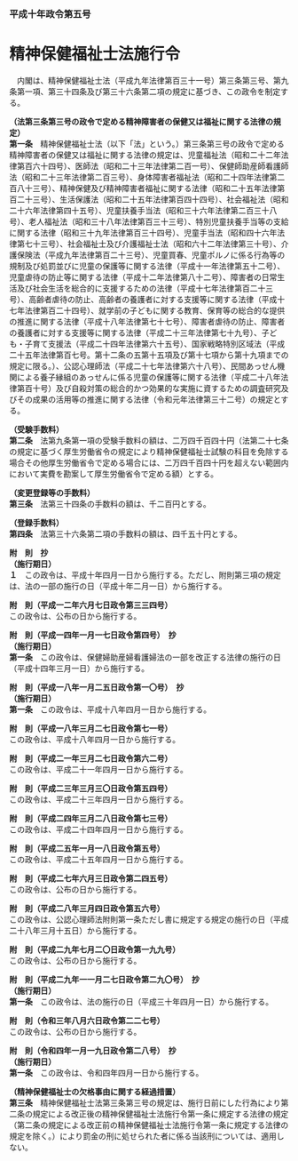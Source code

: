 ### 平成十年政令第五号  
# 精神保健福祉士法施行令  
　内閣は、精神保健福祉士法（平成九年法律第百三十一号）第三条第三号、第九条第一項、第三十四条及び第三十六条第二項の規定に基づき、この政令を制定する。  
  
**（法第三条第三号の政令で定める精神障害者の保健又は福祉に関する法律の規定）**  
**第一条**　精神保健福祉士法（以下「法」という。）第三条第三号の政令で定める精神障害者の保健又は福祉に関する法律の規定は、児童福祉法（昭和二十二年法律第百六十四号）、医師法（昭和二十三年法律第二百一号）、保健師助産師看護師法（昭和二十三年法律第二百三号）、身体障害者福祉法（昭和二十四年法律第二百八十三号）、精神保健及び精神障害者福祉に関する法律（昭和二十五年法律第百二十三号）、生活保護法（昭和二十五年法律第百四十四号）、社会福祉法（昭和二十六年法律第四十五号）、児童扶養手当法（昭和三十六年法律第二百三十八号）、老人福祉法（昭和三十八年法律第百三十三号）、特別児童扶養手当等の支給に関する法律（昭和三十九年法律第百三十四号）、児童手当法（昭和四十六年法律第七十三号）、社会福祉士及び介護福祉士法（昭和六十二年法律第三十号）、介護保険法（平成九年法律第百二十三号）、児童買春、児童ポルノに係る行為等の規制及び処罰並びに児童の保護等に関する法律（平成十一年法律第五十二号）、児童虐待の防止等に関する法律（平成十二年法律第八十二号）、障害者の日常生活及び社会生活を総合的に支援するための法律（平成十七年法律第百二十三号）、高齢者虐待の防止、高齢者の養護者に対する支援等に関する法律（平成十七年法律第百二十四号）、就学前の子どもに関する教育、保育等の総合的な提供の推進に関する法律（平成十八年法律第七十七号）、障害者虐待の防止、障害者の養護者に対する支援等に関する法律（平成二十三年法律第七十九号）、子ども・子育て支援法（平成二十四年法律第六十五号）、国家戦略特別区域法（平成二十五年法律第百七号。第十二条の五第十五項及び第十七項から第十九項までの規定に限る。）、公認心理師法（平成二十七年法律第六十八号）、民間あっせん機関による養子縁組のあっせんに係る児童の保護等に関する法律（平成二十八年法律第百十号）及び自殺対策の総合的かつ効果的な実施に資するための調査研究及びその成果の活用等の推進に関する法律（令和元年法律第三十二号）の規定とする。  
  
**（受験手数料）**  
**第二条**　法第九条第一項の受験手数料の額は、二万四千百四十円（法第二十七条の規定に基づく厚生労働省令の規定により精神保健福祉士試験の科目を免除する場合その他厚生労働省令で定める場合には、二万四千百四十円を超えない範囲内において実費を勘案して厚生労働省令で定める額）とする。  
  
**（変更登録等の手数料）**  
**第三条**　法第三十四条の手数料の額は、千二百円とする。  
  
**（登録手数料）**  
**第四条**　法第三十六条第二項の手数料の額は、四千五十円とする。  
  
**附　則　抄**  
**（施行期日）**  
**１**　この政令は、平成十年四月一日から施行する。ただし、附則第三項の規定は、法の一部の施行の日（平成十年二月一日）から施行する。  
  
**附　則（平成一二年六月七日政令第三三四号）**  
この政令は、公布の日から施行する。  
  
**附　則（平成一四年一月一七日政令第四号）　抄**  
**（施行期日）**  
**第一条**　この政令は、保健婦助産婦看護婦法の一部を改正する法律の施行の日（平成十四年三月一日）から施行する。  
  
**附　則（平成一八年一月二五日政令第一〇号）　抄**  
**（施行期日）**  
**第一条**　この政令は、平成十八年四月一日から施行する。  
  
**附　則（平成一八年三月二七日政令第七一号）**  
この政令は、平成十八年四月一日から施行する。  
  
**附　則（平成二一年三月二七日政令第六二号）**  
この政令は、平成二十一年四月一日から施行する。  
  
**附　則（平成二三年三月三〇日政令第五四号）**  
この政令は、平成二十三年四月一日から施行する。  
  
**附　則（平成二四年三月二八日政令第七三号）**  
この政令は、平成二十四年四月一日から施行する。  
  
**附　則（平成二五年一月一八日政令第五号）**  
この政令は、平成二十五年四月一日から施行する。  
  
**附　則（平成二七年六月三日政令第二四五号）**  
この政令は、公布の日から施行する。  
  
**附　則（平成二八年三月四日政令第五六号）**  
この政令は、公認心理師法附則第一条ただし書に規定する規定の施行の日（平成二十八年三月十五日）から施行する。  
  
**附　則（平成二九年七月二〇日政令第一九九号）**  
この政令は、公布の日から施行する。  
  
**附　則（平成二九年一一月二七日政令第二九〇号）　抄**  
**（施行期日）**  
**第一条**　この政令は、法の施行の日（平成三十年四月一日）から施行する。  
  
**附　則（令和三年八月六日政令第二二七号）**  
この政令は、公布の日から施行する。  
  
**附　則（令和四年一月一九日政令第二八号）　抄**  
**（施行期日）**  
**第一条**　この政令は、令和四年四月一日から施行する。  
  
**（精神保健福祉士の欠格事由に関する経過措置）**  
**第三条**　精神保健福祉士法第三条第三号の規定は、施行日前にした行為により第二条の規定による改正後の精神保健福祉士法施行令第一条に規定する法律の規定（第二条の規定による改正前の精神保健福祉士法施行令第一条に規定する法律の規定を除く。）により罰金の刑に処せられた者に係る当該刑については、適用しない。  
  
